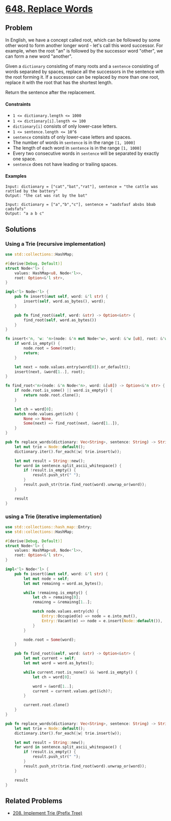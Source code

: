 # [648. Replace Words](https://leetcode.com/problems/replace-words/)

## Problem

In English, we have a concept called root, which can be followed by some other
word to form another longer word - let's call this word successor. For example,
when the root "an" is followed by the successor word "other", we can form a new
word "another".

Given a `dictionary` consisting of many roots and a `sentence` consisting of
words separated by spaces, replace all the successors in the sentence with the
root forming it. If a successor can be replaced by more than one root, replace
it with the root that has the shortest length.

Return the sentence after the replacement.

#### Constraints

* `1 <= dictionary.length <= 1000`
* `1 <= dictionary[i].length <= 100`
* `dictionary[i]` consists of only lower-case letters.
* `1 <= sentence.length <= 10^6`
* `sentence` consists of only lower-case letters and spaces.
* The number of words in `sentence` is in the range `[1, 1000]`
* The length of each word in `sentence` is in the range `[1, 1000]`
* Every two consecutive words in `sentence` will be separated by exactly one
  space.
* `sentence` does not have leading or trailing spaces.

#### Examples

```text
Input: dictionary = ["cat","bat","rat"], sentence = "the cattle was rattled by the battery"
Output: "the cat was rat by the bat"
```

```text
Input: dictionary = ["a","b","c"], sentence = "aadsfasf absbs bbab cadsfafs"
Output: "a a b c"
```

## Solutions

### Using a Trie (recursive implementation)

```rust
use std::collections::HashMap;

#[derive(Debug, Default)]
struct Node<'l> {
    values: HashMap<u8, Node<'l>>,
    root: Option<&'l str>,
}

impl<'l> Node<'l> {
    pub fn insert(&mut self, word: &'l str) {
        insert(self, word.as_bytes(), word);
    }

    pub fn find_root(&self, word: &str) -> Option<&str> {
        find_root(self, word.as_bytes())
    }
}

fn insert<'n, 'w: 'n>(node: &'n mut Node<'w>, word: &'w [u8], root: &'w str) {
    if word.is_empty() {
        node.root = Some(root);
        return;
    }

    let next = node.values.entry(word[0]).or_default();
    insert(next, &word[1..], root);
}

fn find_root<'n>(node: &'n Node<'n>, word: &[u8]) -> Option<&'n str> {
    if node.root.is_some() || word.is_empty() {
        return node.root.clone();
    }

    let ch = word[0];
    match node.values.get(&ch) {
        None => None,
        Some(next) => find_root(next, &word[1..]),
    }
}

pub fn replace_words(dictionary: Vec<String>, sentence: String) -> String {
    let mut trie = Node::default();
    dictionary.iter().for_each(|w| trie.insert(w));

    let mut result = String::new();
    for word in sentence.split_ascii_whitespace() {
        if !result.is_empty() {
            result.push_str(" ");
        }
        result.push_str(trie.find_root(word).unwrap_or(word));
    }

    result
}
```

### using a Trie (iterative implementation)

```rust
use std::collections::hash_map::Entry;
use std::collections::HashMap;

#[derive(Debug, Default)]
struct Node<'l> {
    values: HashMap<u8, Node<'l>>,
    root: Option<&'l str>,
}

impl<'l> Node<'l> {
    pub fn insert(&mut self, word: &'l str) {
        let mut node = self;
        let mut remainng = word.as_bytes();

        while !remainng.is_empty() {
            let ch = remainng[0];
            remainng = &remainng[1..];

            match node.values.entry(ch) {
                Entry::Occupied(e) => node = e.into_mut(),
                Entry::Vacant(e) => node = e.insert(Node::default()),
            }
        }

        node.root = Some(word);
    }

    pub fn find_root(&self, word: &str) -> Option<&str> {
        let mut current = self;
        let mut word = word.as_bytes();

        while current.root.is_none() && !word.is_empty() {
            let ch = word[0];

            word = &word[1..];
            current = current.values.get(&ch)?;
        }

        current.root.clone()
    }
}

pub fn replace_words(dictionary: Vec<String>, sentence: String) -> String {
    let mut trie = Node::default();
    dictionary.iter().for_each(|w| trie.insert(w));

    let mut result = String::new();
    for word in sentence.split_ascii_whitespace() {
        if !result.is_empty() {
            result.push_str(" ");
        }
        result.push_str(trie.find_root(word).unwrap_or(word));
    }

    result
}
```

## Related Problems

* [208. Implement Trie (Prefix Tree)](/leetcode/200%20-%20299/208%20-%20Implement%20Trie%20(Prefix%20Tree).md)